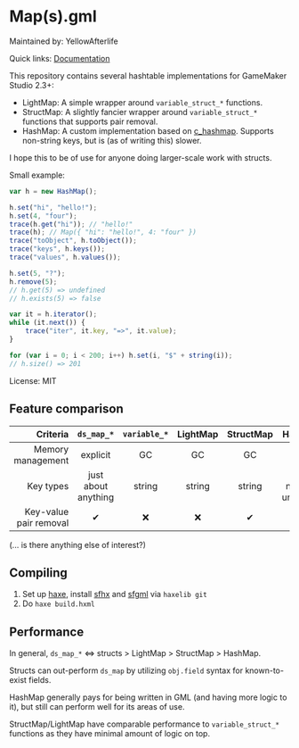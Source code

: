 # Map(s).gml

Maintained by: YellowAfterlife

Quick links: [Documentation](https://yal.cc/r/20/map-gml/)

This repository contains several hashtable implementations for GameMaker Studio 2.3+:

- LightMap: A simple wrapper around `variable_struct_*` functions.
- StructMap: A slightly fancier wrapper around `variable_struct_*` functions that supports pair removal.
- HashMap: A custom implementation based on [c_hashmap](https://github.com/petewarden/c_hashmap). Supports non-string keys, but is (as of writing this) slower.

I hope this to be of use for anyone doing larger-scale work with structs.

Small example:
```js
var h = new HashMap();

h.set("hi", "hello!");
h.set(4, "four");
trace(h.get("hi")); // "hello!"
trace(h); // Map({ "hi": "hello!", 4: "four" })
trace("toObject", h.toObject());
trace("keys", h.keys());
trace("values", h.values());

h.set(5, "?");
h.remove(5);
// h.get(5) => undefined
// h.exists(5) => false

var it = h.iterator();
while (it.next()) {
	trace("iter", it.key, "=>", it.value);
}

for (var i = 0; i < 200; i++) h.set(i, "$" + string(i));
// h.size() => 201
```

License: MIT

## Feature comparison

| Criteria | `ds_map_*` | `variable_*` | LightMap | StructMap | HashMap
| -------: | :----: | :----: | :---: | :----: | :----:
| Memory management | explicit | GC | GC | GC | GC
| Key types | just about anything | string | string | string | string, number, undefined
| Key-value pair removal | ✔ | ❌ | ❌ | ✔ | ✔

(... is there anything else of interest?)

## Compiling

1. Set up [haxe](https://haxe.org/), install [sfhx](https://github.com/YellowAfterlife/sfhx) and [sfgml](https://github.com/YellowAfterlife/sfgml) via `haxelib git`
2. Do `haxe build.hxml`

## Performance

In general, `ds_map_*` <=> structs > LightMap > StructMap > HashMap.

Structs can out-perform `ds_map` by utilizing `obj.field` syntax for known-to-exist fields.

HashMap generally pays for being written in GML (and having more logic to it), but still can perform well for its areas of use.

StructMap/LightMap have comparable performance to `variable_struct_*` functions as they have minimal amount of logic on top.